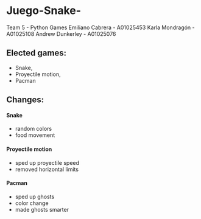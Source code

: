 # Juego-Snake-
Team 5 - Python Games
Emiliano Cabrera - A01025453
Karla Mondragón - A01025108
Andrew Dunkerley - A01025076

## Elected games:
- Snake, 
- Proyectile motion, 
- Pacman

## Changes:
#### Snake
  - random colors
  - food movement
#### Proyectile motion
  - sped up proyectile speed
  - removed horizontal limits
#### Pacman
  - sped up ghosts
  - color change
  - made ghosts smarter
